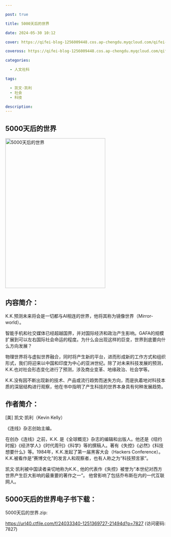 ```yaml
---

post: true

title: 5000天后的世界

date: 2024-05-30 10:12

cover: https://qifei-blog-1256009448.cos.ap-chengdu.myqcloud.com/qifei-blog/64b7a1f71ddac507cc94e6ee.jpg

coveross: https://qifei-blog-1256009448.cos.ap-chengdu.myqcloud.com/qifei-blog/64b7a1f71ddac507cc94e6ee.jpg

categories:

  - 人文社科

tags:

  - 凯文·凯利
  - 社会
  - 科技

description:
---
```


## 5000天后的世界

<img alt="5000天后的世界" class="aligncenter loaded" data-was-processed="true" decoding="async" fetchpriority="high" height="471" src="https://qifei-blog-1256009448.cos.ap-chengdu.myqcloud.com/qifei-blog/64b7a1f71ddac507cc94e6ee.jpg" style="cursor: zoom-in;" width="314"/>

## 内容简介：

K.K.预测未来将会是一切都与AI相连的世界，他将其称为镜像世界（Mirror-world）。

智能手机和社交媒体已经超越国界，并对国际经济和政治产生影响。GAFA的规模扩展到可以左右国际社会命运的程度。为什么会出现这样的巨变，世界到底要向什么方向发展？

物理世界将与虚拟世界融合，同时将产生新的平台，进而形成新的工作方式和组织形式，我们将迎来以中国和印度为中心的亚洲世纪。除了对未来科技发展的预测，K.K.也对社会形态变化进行了预测，涉及商业变革、地缘政治、社会学等。

K.K.没有因不断出现新的技术、产品或流行趋势而迷失方向，而是执着地对科技本质的深层结构进行观察，他在书中指明了产生科技的世界本身具有何种发展趋势。

## 作者简介：

[美] 凯文·凯利（Kevin Kelly）

《连线》杂志创始主编。

在创办《连线》之前，K.K. 是《全球概览》杂志的编辑和出版人。他还是《纽约时报》《经济学人》《时代周刊》《科学》等的撰稿人。著有《失控》《必然》《科技想要什么》等。1984年，K.K.发起了第一届黑客大会（Hackers Conference）。K.K.被看作是“赛博文化”的发言人和观察者，也有人称之为“科技预言家”。

凯文·凯利被中国读者亲切地称为K.K., 他的代表作《失控》被誉为“本世纪对西方世界产生巨大影响的最重要的著作之一”。 他曾影响了包括乔布斯在内的一代互联网人。

## 5000天后的世界电子书下载：

5000天后的世界.zip: 

https://url40.ctfile.com/f/24033340-1251369727-21494d?p=7827 (访问密码: 7827)
